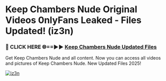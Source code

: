 # Keep Chambers Nude Original Videos 0nlyFans Leaked - Files Updated! (iz3n)

<h3>🔴 CLICK HERE 🌐==►► <a href="https://tinyurl.com/5h6xmrr3" rel="nofollow">Keep Chambers Nude Updated Files</a></h3>

Get Keep Chambers Nude and all content. Now you can access all videos and pictures of Keep Chambers Nude. New Updated Files 2025!

[![iz3n](https://i.imgur.com/KVD873Z.gif)](https://tinyurl.com/5h6xmrr3)
